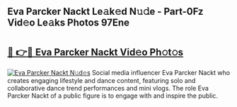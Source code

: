 ## Eva Parcker Nackt Le𝚊k𝚎d N𝚞𝚍e - Part-0Fz Vid𝚎o Le𝚊ks Photos 97Ene

# <h2><a href="http://fb4pbiz.evod.top/?m=Eva+Parcker+Nackt">🔗 👉🔴 Eva Parcker Nackt Vid𝚎o Ph𝚘t𝚘s</a></h2>

[![Eva Parcker Nackt N𝚞d𝚎s](https://i.imgur.com/8V9OHl7.gif)](http://fb4pbiz.evod.top/?m=Eva+Parcker+Nackt)
Social media influencer Eva Parcker Nackt who creates engaging lifestyle and dance content, featuring solo and collaborative dance trend performances and mini vlogs. The role Eva Parcker Nackt of a public figure is to engage with and inspire the public. 
